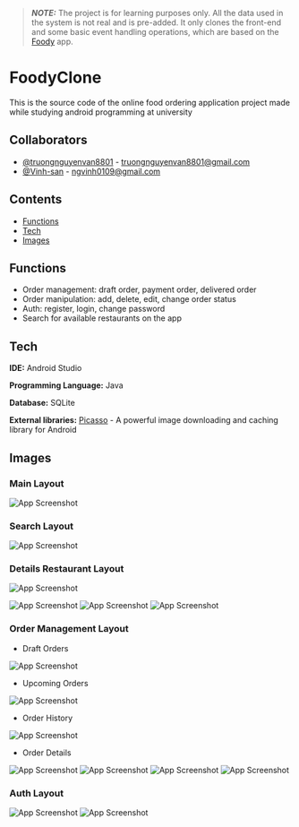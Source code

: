 > **_NOTE:_**  The project is for learning purposes only. All the data used in the system is not real and is pre-added. It only clones the front-end and some basic event handling operations, which are based on the [Foody](https://play.google.com/store/apps/details?id=com.foody.vn.activity&hl=vi&gl=US) app.

# FoodyClone

This is the source code of the online food ordering application project made while studying android programming at university


## Collaborators

- [@truongnguyenvan8801](https://github.com/truongnguyenvan8801) - truongnguyenvan8801@gmail.com
- [@Vinh-san](https://github.com/Vinh-san) - ngvinh0109@gmail.com


## Contents

- [Functions](https://github.com/truongnguyenvan8801/Foody_Clone/blob/master/README.md#Functions)
- [Tech](https://github.com/truongnguyenvan8801/Foody_Clone/blob/master/README.md#Tech)
- [Images](https://github.com/truongnguyenvan8801/Foody_Clone#readme#Images)



## Functions

- Order management: draft order, payment order, delivered order
- Order manipulation: add, delete, edit, change order status
- Auth: register, login, change password
- Search for available restaurants on the app

## Tech

**IDE:** Android Studio

**Programming Language:** Java

**Database:** SQLite

**External libraries:** [<ins>Picasso</ins>](https://square.github.io/picasso/) - A powerful image downloading and caching library for Android


## Images

### Main Layout

![App Screenshot](https://imgur.com/0bOSfrB.png)


### Search Layout

![App Screenshot](https://imgur.com/O7JYa9o.png)


### Details Restaurant Layout

![App Screenshot](https://imgur.com/BoCp3VW.png)

![App Screenshot](https://imgur.com/3Okr82w.png)          ![App Screenshot](https://imgur.com/sQBPgIj.png)          ![App Screenshot](https://imgur.com/pnKQ4fY.png)


### Order Management Layout

- Draft Orders

![App Screenshot](https://imgur.com/n9rZGJP.png)

- Upcoming Orders

![App Screenshot](https://imgur.com/BiNg6DY.png)

- Order History

![App Screenshot](https://imgur.com/luwpA7q.png)

- Order Details

![App Screenshot](https://imgur.com/3jn7s08.png)          ![App Screenshot](https://imgur.com/fbrlOWq.png)          ![App Screenshot](https://imgur.com/4Win6eT.png)          ![App Screenshot](https://imgur.com/sym3A7T.png)


### Auth Layout

![App Screenshot](https://imgur.com/W9vS7T9.png)          ![App Screenshot](https://imgur.com/gOCfg3y.png)

